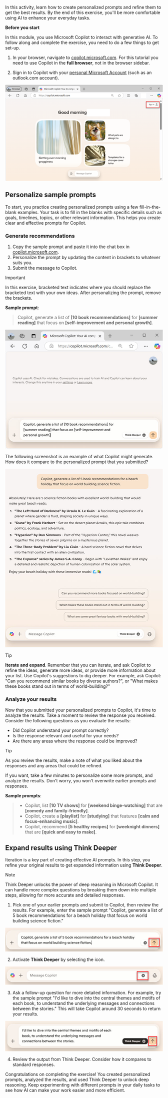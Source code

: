 In this activity, learn how to create personalized prompts and refine them to get the best results. By the end of this exercise, you'll be more comfortable using AI to enhance your everyday tasks.

**Before you start**

In this module, you use Microsoft Copilot to interact with generative AI. To follow along and complete the exercise, you need to do a few things to get set-up.

1. In your browser, navigate to [copilot.microsoft.com](https://copilot.microsoft.com?azure-portal=true). For this tutorial you need to use Copilot in the **full browser**, not in the browser sidebar.

2. Sign in to Copilot with your [personal Microsoft Account](https://signup.live.com?azure-portal=true) (such as an outlook.com account).

![Screenshot of Copilot.microsoft.com with the sign in button highlighted.](../media/05-copilot-sign-in.png)

## Personalize sample prompts
To start, you practice creating personalized prompts using a few fill-in-the-blank examples. Your task is to fill in the blanks with specific details such as goals, timelines, topics, or other relevant information. This helps you create clear and effective prompts for Copilot.

### Generate recommendations

1. Copy the sample prompt and paste it into the chat box in [copilot.microsoft.com](https://copilot.microsoft.com?azure-portal=true).
2. Personalize the prompt by updating the content in brackets to whatever suits you.
3. Submit the message to Copilot.

> [!IMPORTANT]
> In this exercise, bracketed text indicates where you should replace the bracketed text with your own ideas. After personalizing the prompt, remove the brackets.

**Sample prompt**:
> Copilot, generate a list of **[10 book recommendations]** for **[summer reading]** that focus on **[self-improvement and personal growth]**.

![Screenshot Copilot with the sample prompt pasted into the chat box.](../media/05-copilot-book-prompt-bracketed.jpg)

The following screenshot is an example of what Copilot might generate. How does it compare to the personalized prompt that you submitted?

![Screenshot Copilot with the sample prompt pasted into the chat box.](../media/05-copilot-book-prompt-results.jpg)

> [!TIP]
> **Iterate and expand**. Remember that you can iterate, and ask Copilot to refine the ideas,  generate more ideas, or provide more information about your list. Use Copilot's suggestions to dig deeper. For example, ask Copilot: "Can you recommend similar books by diverse authors?", or "What makes these books stand out in terms of world-building?"

### Analyze your results

Now that you submitted your personalized prompts to Copilot, it's time to analyze the results. Take a moment to review the response you received. Consider the following questions as you evaluate the results:

- Did Copilot understand your prompt correctly?
- Is the response relevant and useful for your needs?
- Are there any areas where the response could be improved?

> [!TIP]
> As you review the results, make a note of what you liked about the responses and any areas that could be refined.

If you want, take a few minutes to personalize some more prompts, and analyze the results. Don't worry, you won't overwrite earlier prompts and responses. 
 
**Sample prompts**:
> - Copilot, list **[10 TV shows]** for **[weekend binge-watching]** that are **[comedy and family-friendly]**.
> - Copilot, create a **[playlist]** for **[studying]** that features **[calm and focus-enhancing music]**.
> - Copilot, recommend **[5 healthy recipes]** for **[weeknight dinners]** that are **[quick and easy to make]**.


## Expand results using Think Deeper

Iteration is a key part of creating effective AI prompts. In this step, you refine your original results to get expanded information using **Think Deeper**. 

> [!NOTE]
> Think Deeper unlocks the power of deep reasoning in Microsoft Copilot. It can handle more complex questions by breaking them down into multiple steps, allowing for more accurate and detailed responses.

1. Pick one of your earlier prompts and submit to Copilot, then review the results. For example, enter the sample prompt "Copilot, generate a list of 5 book recommendations for a beach holiday that focus on world building science fiction."

![Screenshot Copilot with the Submit button highlighted.](../media/05-copilot-submit.jpg)

2. Activate **Think Deeper** by selecting the icon.

![Screenshot Copilot with the Think Deeper button highlighted.](../media/05-think-deeper-activate.jpg)

3. Ask a follow-up question for more detailed information. For example, try the sample prompt "I'd like to dive into the central themes and motifs of each book, to understand the underlying messages and connections between the stories." This will take Copilot around 30 seconds to return your results.

![Screenshot of Copilot with Think Deeper activated and the Submit button highlighted.](../media/05-think-deeper-submit.jpg)

4. Review the output from Think Deeper. Consider how it compares to standard responses.

Congratulations on completing the exercise! You created personalized prompts, analyzed the results, and used Think Deeper to unlock deep reasoning. Keep experimenting with different prompts in your daily tasks to see how AI can make your work easier and more efficient.